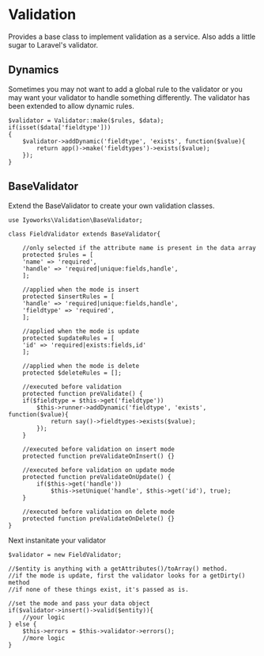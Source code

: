 Validation
==========
Provides a base class to implement validation as a service. Also adds a little sugar to Laravel's validator.

Dynamics
----------
Sometimes you may not want to add a global rule to the validator or you may want your validator to handle something differently. The validator has been extended to allow dynamic rules.

```
$validator = Validator::make($rules, $data);
if(isset($data['fieldtype']))
{
    $validator->addDynamic('fieldtype', 'exists', function($value){
        return app()->make('fieldtypes')->exists($value);
    });
}
```

BaseValidator
----------
Extend the BaseValidator to create your own validation classes.
```
use Iyoworks\Validation\BaseValidator;

class FieldValidator extends BaseValidator{

    //only selected if the attribute name is present in the data array
	protected $rules = [
	'name' => 'required',
	'handle' => 'required|unique:fields,handle',
	];
	
	//applied when the mode is insert
	protected $insertRules = [
	'handle' => 'required|unique:fields,handle',
	'fieldtype' => 'required',
	];

	//applied when the mode is update
	protected $updateRules = [
	'id' => 'required|exists:fields,id'
	];

	//applied when the mode is delete
	protected $deleteRules = [];
		
	//executed before validation
	protected function preValidate() {
	if($fieldtype = $this->get('fieldtype'))
		$this->runner->addDynamic('fieldtype', 'exists', function($value){
			return say()->fieldtypes->exists($value);
		});
	}

	//executed before validation on insert mode	
	protected function preValidateOnInsert() {}

	//executed before validation on update mode
	protected function preValidateOnUpdate() {
		if($this->get('handle'))
			$this->setUnique('handle', $this->get('id'), true);
	}

	//executed before validation on delete mode
	protected function preValidateOnDelete() {}
}
```
Next instanitate your validator
```
$validator = new FieldValidator;

//$entity is anything with a getAttributes()/toArray() method.
//if the mode is update, first the validator looks for a getDirty() method
//if none of these things exist, it's passed as is.

//set the mode and pass your data object
if($validator->insert()->valid($entity)){
    //your logic
} else {
	$this->errors = $this->validator->errors();
    //more logic
}
```
